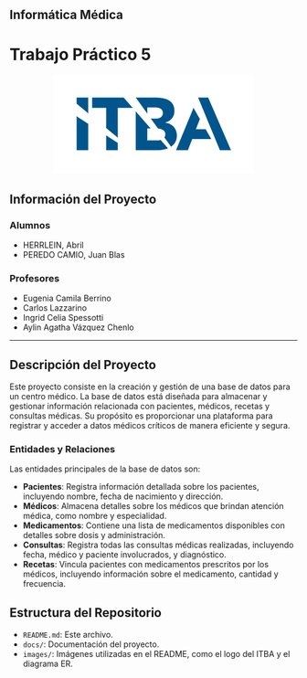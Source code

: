 

## Informática Médica
# Trabajo Práctico 5 

<div align="center">
  <img src="logo-itba-site.png" alt="Logo del ITBA">
</div>

## Información del Proyecto

### Alumnos
- HERRLEIN, Abril
- PEREDO CAMIO, Juan Blas 


### Profesores
- Eugenia Camila Berrino
- Carlos Lazzarino
- Ingrid Celia Spessotti
- Aylin Agatha Vázquez Chenlo


---

## Descripción del Proyecto

Este proyecto consiste en la creación y gestión de una base de datos para un centro médico. La base de datos está diseñada para almacenar y gestionar información relacionada con pacientes, médicos, recetas y consultas médicas. Su propósito es proporcionar una plataforma para registrar y acceder a datos médicos críticos de manera eficiente y segura.

### Entidades y Relaciones

Las entidades principales de la base de datos son:

- **Pacientes**: Registra información detallada sobre los pacientes, incluyendo nombre, fecha de nacimiento y dirección.
- **Médicos**: Almacena detalles sobre los médicos que brindan atención médica, como nombre y especialidad.
- **Medicamentos**: Contiene una lista de medicamentos disponibles con detalles sobre dosis y administración.
- **Consultas**: Registra todas las consultas médicas realizadas, incluyendo fecha, médico y paciente involucrados, y diagnóstico.
- **Recetas**: Vincula pacientes con medicamentos prescritos por los médicos, incluyendo información sobre el medicamento, cantidad y frecuencia.

## Estructura del Repositorio

- `README.md`: Este archivo.
- `docs/`: Documentación del proyecto.
- `images/`: Imágenes utilizadas en el README, como el logo del ITBA y el diagrama ER.
